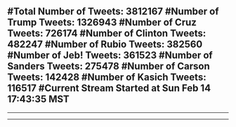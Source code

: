 #Total Number of Tweets: 3812167 
#Number of Trump Tweets: 1326943
#Number of Cruz Tweets: 726174
#Number of Clinton Tweets: 482247
#Number of Rubio Tweets: 382560
#Number of Jeb! Tweets: 361523
#Number of Sanders Tweets: 275478
#Number of Carson Tweets: 142428
#Number of Kasich Tweets: 116517
#Current Stream Started at Sun Feb 14 17:43:35 MST
---
---
---
